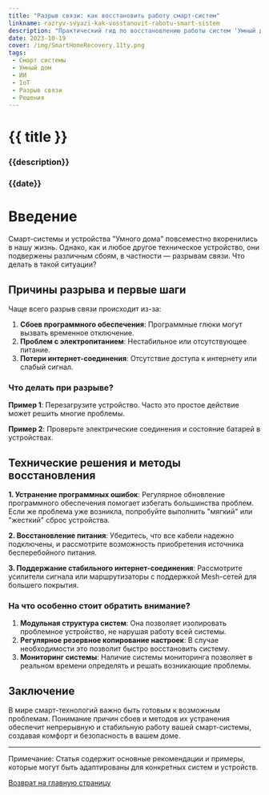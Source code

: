 ```yaml
---
title: "Разрыв связи: как восстановить работу смарт-систем"
linkname: razryv-svyazi-kak-vosstanovit-rabotu-smart-sistem
description: "Практический гид по восстановлению работы систем 'Умный дом' при проблемах с соединением."
date: 2023-10-19
cover: /img/SmartHomeRecovery.11ty.png
tags:
 - Смарт системы
 - Умный дом
 - ИИ
 - IoT
 - Разрыв связи
 - Решения
---
```


# {{ title }}
### {{description}}
### {{date}}

# Введение

Смарт-системы и устройства "Умного дома" повсеместно вкоренились в нашу жизнь. Однако, как и любое другое техническое устройство, они подвержены различным сбоям, в частности — разрывам связи. Что делать в такой ситуации?

## Причины разрыва и первые шаги 

Чаще всего разрыв связи происходит из-за:

1. **Сбоев программного обеспечения**: Программные глюки могут вызвать временное отключение.
2. **Проблем с электропитанием**: Нестабильное или отсутствующее питание.
3. **Потери интернет-соединения**: Отсутствие доступа к интернету или слабый сигнал.

### Что делать при разрыве?

**Пример 1**: Перезагрузите устройство. Часто это простое действие может решить многие проблемы.

**Пример 2**: Проверьте электрические соединения и состояние батарей в устройствах.

## Технические решения и методы восстановления

**1. Устранение программных ошибок**: Регулярное обновление программного обеспечения помогает избегать большинства проблем. Если же проблема уже возникла, попробуйте выполнить "мягкий" или "жесткий" сброс устройства.

**2. Восстановление питания**: Убедитесь, что все кабели надежно подключены, и рассмотрите возможность приобретения источника бесперебойного питания.

**3. Поддержание стабильного интернет-соединения**: Рассмотрите усилители сигнала или маршрутизаторы с поддержкой Mesh-сетей для большего покрытия.

### На что особенно стоит обратить внимание?

1. **Модульная структура систем**: Она позволяет изолировать проблемное устройство, не нарушая работу всей системы.
2. **Регулярное резервное копирование настроек**: В случае необходимости это позволит быстро восстановить систему.
3. **Мониторинг системы**: Наличие системы мониторинга позволяет в реальном времени определять и решать возникающие проблемы.

## Заключение

В мире смарт-технологий важно быть готовым к возможным проблемам. Понимание причин сбоев и методов их устранения обеспечит непрерывную и стабильную работу вашей смарт-системы, создавая комфорт и безопасность в вашем доме.

---

Примечание: Статья содержит основные рекомендации и примеры, которые могут быть адаптированы для конкретных систем и устройств.

[Возврат на главную страницу](/)
